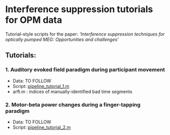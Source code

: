 # Interference suppression tutorials for OPM data

Tutorial-style scripts for the paper: 
*'Interference suppression techniques for optically pumped MEG:  Opportunities and challenges'*

## Tutorials:

### 1. Auditory evoked field paradigm during participant movement

- Data: TO FOLLOW 
- Script: [pipeline_tutorial_1.m](./pipeline_tutorial_1.m)
- arft.m : indices of manually-identified bad time segments

### 2. Motor-beta power changes during a finger-tapping paradigm

- Data: TO FOLLOW 
- Script: [pipeline_tutorial_2.m](./pipeline_tutorial_2.m)

